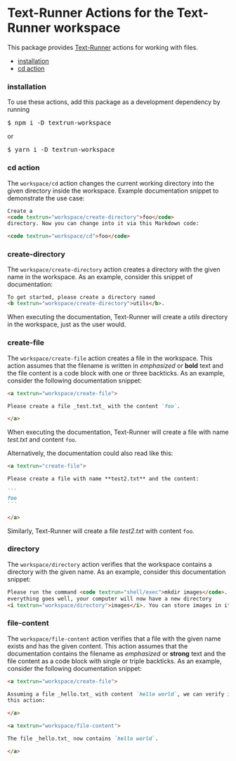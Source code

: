 # Text-Runner Actions for the Text-Runner workspace

This package provides [Text-Runner](https://github.com/kevgo/text-runner)
actions for working with files.

- [installation](#installation)
- [cd action](#cd-action)

### installation

To use these actions, add this package as a development dependency by running

<pre textrun="npm/install">
$ npm i -D textrun-workspace
</pre>

or

<pre textrun="npm/install">
$ yarn i -D textrun-workspace
</pre>

### cd action

The <code textrun="action/name-full">workspace/cd</code> action changes the
current working directory into the given directory inside the workspace. Example
documentation snippet to demonstrate the use case:

<a textrun="run-in-textrunner">

```html
Create a
<code textrun="workspace/create-directory">foo</code>
directory. Now you can change into it via this Markdown code:

<code textrun="workspace/cd">foo</code>
```

</a>

### create-directory

The <code textrun="action/name-full">workspace/create-directory</code> action
creates a directory with the given name in the workspace. As an example,
consider this snippet of documentation:

<a textrun="run-in-textrunner">

```markdown
To get started, please create a directory named
<b textrun="workspace/create-directory">utils</b>.
```

</a>

When executing the documentation, Text-Runner will create a
<i textrun="workspace/directory">utils</i> directory in the workspace, just as
the user would.

### create-file

The <code textrun="action/name-full">workspace/create-file</code> action creates
a file in the workspace. This action assumes that the filename is written in
_emphasized_ or **bold** text and the file content is a code block with one or
three backticks. As an example, consider the following documentation snippet:

<a textrun="run-in-textrunner">

```markdown
<a textrun="workspace/create-file">

Please create a file _test.txt_ with the content `foo`.

</a>
```

</a>

When executing the documentation, Text-Runner will create a file with name
<a textrun="workspace/file-content">_test.txt_ and content `foo`</a>.

Alternatively, the documentation could also read like this:

<a textrun="run-in-textrunner">

````markdown
<a textrun="create-file">

Please create a file with name **test2.txt** and the content:

```
foo
```

</a>
````

</a>

Similarly, Text-Runner will create a file
<a textrun="workspace/file-content">_test2.txt_ with content `foo`</a>.

### directory

The <code textrun="action/name-full">workspace/directory</code> action verifies
that the workspace contains a directory with the given name. As an example,
consider this documentation snippet:

<a textrun="run-in-textrunner">

```markdown
Please run the command <code textrun="shell/exec">mkdir images</code>. If
everything goes well, your computer will now have a new directory
<i textrun="workspace/directory">images</i>. You can store images in it.
```

</a>

### file-content

The <code textrun="action/name-full">workspace/file-content</code> action
verifies that a file with the given name exists and has the given content. This
action assumes that the documentation contains the filename as _emphasized_ or
**strong** text and the file content as a code block with single or triple
backticks. As an example, consider the following documentation snippet:

<a textrun="run-in-textrunner">

```markdown
<a textrun="workspace/create-file">

Assuming a file _hello.txt_ with content `hello world`, we can verify it via
this action:

</a>

<a textrun="workspace/file-content">

The file _hello.txt_ now contains `hello world`.

</a>
```
